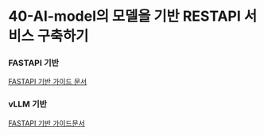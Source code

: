 # 40-AI-model의 모델을 기반 RESTAPI 서비스 구축하기

### FASTAPI 기반
[FASTAPI 기반 가이드 문서 ](./fastapi_model_serving_explanation.md)


### vLLM 기반
[FASTAPI 기반 가이드문서 ](./FastAPI_to_vLLM_Conversion_Guide.md)

